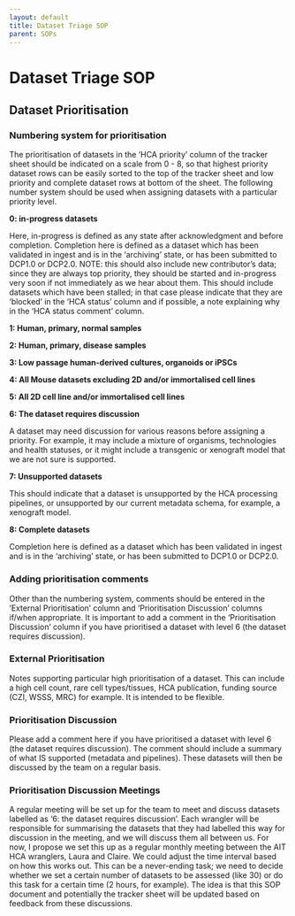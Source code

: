 ```yaml
---
layout: default
title: Dataset Triage SOP
parent: SOPs
---
```


# Dataset Triage SOP

## Dataset Prioritisation

### Numbering system for prioritisation
The prioritisation of datasets in the ‘HCA priority’ column of the tracker sheet should be indicated on a scale from 0 - 8, so that highest priority dataset rows can be easily sorted to the top of the tracker sheet and low priority and complete dataset rows at bottom of the sheet. The following number system should be used when assigning datasets with a particular priority level.

**0: in-progress datasets**

Here, in-progress is defined as any state after acknowledgment and before completion. Completion here is defined as a dataset which has been validated in ingest and is in the ‘archiving’ state, or has been submitted to DCP1.0 or DCP2.0. NOTE: this should also include new contributor’s data; since they are always top priority, they should be started and in-progress very soon if not immediately as we hear about them. This should include datasets which have been stalled; in that case please indicate that they are ‘blocked’ in the ‘HCA status’ column and if possible, a note explaining why in the ‘HCA status comment’ column.

**1: Human, primary, normal samples**

**2: Human, primary, disease samples**

**3: Low passage human-derived cultures, organoids or iPSCs**

**4: All Mouse datasets excluding 2D and/or immortalised cell lines**

**5: All 2D cell line and/or immortalised cell lines**

**6: The dataset requires discussion**

A dataset may need discussion for various reasons before assigning a priority. For example, it may include a mixture of organisms, technologies and health statuses, or it might include a transgenic or xenograft model that we are not sure is supported.

**7: Unsupported datasets**

This should indicate that a dataset is unsupported by the HCA processing pipelines, or unsupported by our current metadata schema, for example, a xenograft model.

**8: Complete datasets**

Completion here is defined as a dataset which has been validated in ingest and is in the ‘archiving’ state, or has been submitted to DCP1.0 or DCP2.0.


### Adding prioritisation comments

Other than the numbering system, comments should be entered in the ‘External Prioritisation’ column and ‘Prioritisation Discussion’ columns if/when appropriate. It is important to add a comment in the ‘Prioritisation Discussion’ column if you have prioritised a dataset with level 6 (the dataset requires discussion).

### External Prioritisation

Notes supporting particular high prioritisation of a dataset. This can include a high cell count, rare cell types/tissues, HCA publication, funding source (CZI, WSSS, MRC) for example. It is intended to be flexible.

### Prioritisation Discussion

Please add a comment here if you have prioritised a dataset with level 6 (the dataset requires discussion). The comment should include a summary of what IS supported (metadata and pipelines). These datasets will then be discussed by the team on a regular basis.

### Prioritisation Discussion Meetings

A regular meeting will be set up for the team to meet and discuss datasets labelled as ‘6: the dataset requires discussion’. Each wrangler will be responsible for summarising the datasets that they had labelled this way for discussion in the meeting, and we will discuss them all between us. For now, I propose we set this up as a regular monthly meeting between the AIT HCA wranglers, Laura and Claire. We could adjust the time interval based on how this works out. This can be a never-ending task; we need to decide whether we set a certain number of datasets to be assessed (like 30) or do this task for a certain time (2 hours, for example). The idea is that this SOP document and potentially the tracker sheet will be updated based on feedback from these discussions.
